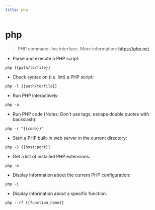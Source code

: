 ```yaml
---
title: php
---
```

# php

> PHP command-line interface.
> More information: <https://php.net>.

- Parse and execute a PHP script:

`php {{path/to/file}}`

- Check syntax on (i.e. lint) a PHP script:

`php -l {{path/to/file}}`

- Run PHP interactively:

`php -a`

- Run PHP code (Notes: Don't use <? ?> tags; escape double quotes with backslash):

`php -r "{{code}}"`

- Start a PHP built-in web server in the current directory:

`php -S {{host:port}}`

- Get a list of installed PHP extensions:

`php -m`

- Display information about the current PHP configuration:

`php -i`

- Display information about a specific function:

`php --rf {{function_name}}`
